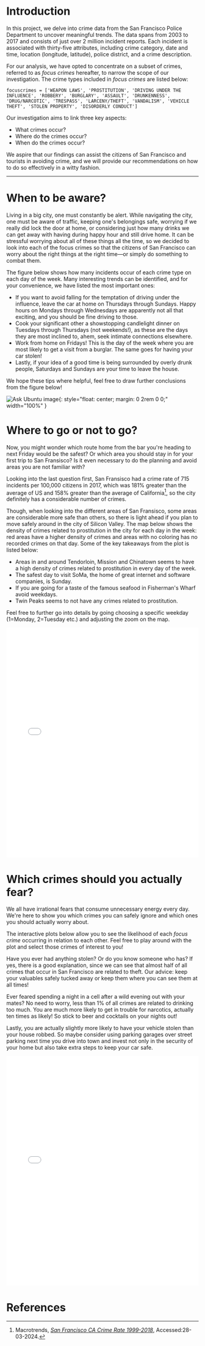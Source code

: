 # Introduction

In this project, we delve into crime data from the San Francisco Police Department to uncover meaningful trends. The data spans from 2003 to 2017 and consists of just over 2 million incident reports. Each incident is associated with thirty-five attributes, including crime category, date and time, location (longitude, latitude), police district, and a crime description.

For our analysis, we have opted to concentrate on a subset of crimes, referred to as _focus crimes_ hereafter, to narrow the scope of our investigation. The crime types included in _focus crimes_ are listed below:

```
focuscrimes = ['WEAPON LAWS', 'PROSTITUTION', 'DRIVING UNDER THE INFLUENCE', 'ROBBERY', 'BURGLARY', 'ASSAULT', 'DRUNKENNESS', 'DRUG/NARCOTIC', 'TRESPASS', 'LARCENY/THEFT', 'VANDALISM', 'VEHICLE THEFT', 'STOLEN PROPERTY', 'DISORDERLY CONDUCT']
```

Our investigation aims to link three key aspects:

*   What crimes occur?
*   Where do the crimes occur?
*   When do the crimes occur?

We aspire that our findings can assist the citizens of San Francisco and tourists in avoiding crime, and we will provide our recommendations on how to do so effectively in a witty fashion.

* * *

# When to be aware?

Living in a big city, one must constantly be alert. While navigating the city, one must be aware of traffic, keeping one's belongings safe, worrying if we really did lock the door at home, or considering just how many drinks we can get away with having during happy hour and still drive home. It can be stressful worrying about all of these things all the time, so we decided to look into each of the focus crimes so that the citizens of San Francisco can worry about the right things at the right time—or simply do something to combat them.

The figure below shows how many incidents occur of each crime type on each day of the week. Many interesting trends can be identified, and for your convenience, we have listed the most important ones:

*   If you want to avoid falling for the temptation of driving under the influence, leave the car at home on Thursdays through Sundays. Happy hours on Mondays through Wednesdays are apparently not all that exciting, and you should be fine driving to those.
*   Cook your significant other a showstopping candlelight dinner on Tuesdays through Thursdays (not weekends!), as these are the days they are most inclined to, ahem, seek intimate connections elsewhere.
*   Work from home on Fridays! This is the day of the week where you are most likely to get a visit from a burglar. The same goes for having your car stolen!
*   Lastly, if your idea of a good time is being surrounded by overly drunk people, Saturdays and Sundays are your time to leave the house.

We hope these tips where helpful, feel free to draw further conclusions from the figure below!



![Ask Ubuntu image](/assets/png/focuscrime_occurences_barplot.png){: 
style="float: center; margin: 0 2rem 0 0;" width="100%" }


# Where to go or not to go?

Now, you might wonder which route home from the bar you're heading to next Friday would be the safest? Or which area you should stay in for your first trip to San Fransisco? Is it even necessary to do the planning and avoid areas you are not familiar with? 

Looking into the last question first, San Fransisco had a crime rate of 715 incidents per 100,000 citizens in 2017, which was 181% greater than the average of US and 158% greater than the average of California[^1], so the city definitely has a considerable number of crimes. 

Though, when looking into the different areas of San Fransisco, some areas are considerable more safe than others, so there is light ahead if you plan to move safely around in the city of Silicon Valley. The map below shows the density of crimes related to prostitution in the city for each day in the week: red areas have a higher density of crimes and areas with no coloring has no recorded crimes on that day. Some of the key takeaways from the plot is listed below:

*   Areas in and around Tendorloin, Mission and Chinatown seems to have a high density of crimes related to prostitution in every day of the week.
*   The safest day to visit SoMa, the home of great internet and software companies, is Sunday. 
*   If you are going for a taste of the famous seafood in Fisherman's Wharf avoid weekdays.
*   Twin Peaks seems to not have any crimes related to prostitution. 

Feel free to further go into details by going choosing a specific weekday (1=Monday, 2=Tuesday etc.) and adjusting the zoom on the map.


<iframe src="/assets/html/HeatMapWithTime_prostitution.html"
    sandbox="allow-same-origin allow-scripts"
    width="100%"
    height="600"
    scrolling="no"
    seamless="seamless"
    frameborder="0">
</iframe>

# Which crimes should you actually fear?

We all have irrational fears that consume unnecessary energy every day. We're here to show you which crimes you can safely ignore and which ones you should actually worry about.

The interactive plots below allow you to see the likelihood of each _focus crime_ occurring in relation to each other. Feel free to play around with the plot and select those crimes of interest to you!

Have you ever had anything stolen? Or do you know someone who has? If yes, there is a good explanation, since we can see that almost half of all crimes that occur in San Francisco are related to theft. Our advice: keep your valuables safely tucked away or keep them where you can see them at all times!

Ever feared spending a night in a cell after a wild evening out with your mates? No need to worry, less than 1% of all crimes are related to drinking too much. You are much more likely to get in trouble for narcotics, actually ten times as likely! So stick to beer and cocktails on your nights out!

Lastly, you are actually slightly more likely to have your vehicle stolen than your house robbed. So maybe consider using parking garages over street parking next time you drive into town and invest not only in the security of your home but also take extra steps to keep your car safe.



<iframe src="/assets/html/focuscrime_frequency_interactive_piechart.html" 
    sandbox="allow-same-origin allow-scripts"
    width="100%"
    height="600"
    scrolling="no"
    seamless="seamless"
    frameborder="0">
</iframe>


# References
[^1]: Macrotrends, [_San Francisco CA Crime Rate 1999-2018_](https://www.macrotrends.net/global-metrics/cities/us/ca/san-francisco/crime-rate-statistics), Accessed:28-03-2024.